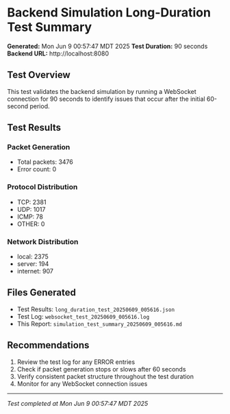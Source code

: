 # Backend Simulation Long-Duration Test Summary

**Generated:** Mon Jun  9 00:57:47 MDT 2025
**Test Duration:** 90 seconds
**Backend URL:** http://localhost:8080

## Test Overview

This test validates the backend simulation by running a WebSocket connection
for 90 seconds to identify issues that occur after the initial 60-second period.

## Test Results

### Packet Generation
- Total packets: 3476
- Error count: 0

### Protocol Distribution
- TCP: 2381
- UDP: 1017
- ICMP: 78
- OTHER: 0

### Network Distribution
- local: 2375
- server: 194
- internet: 907

## Files Generated

- Test Results: `long_duration_test_20250609_005616.json`
- Test Log: `websocket_test_20250609_005616.log`
- This Report: `simulation_test_summary_20250609_005616.md`

## Recommendations

1. Review the test log for any ERROR entries
2. Check if packet generation stops or slows after 60 seconds
3. Verify consistent packet structure throughout the test duration
4. Monitor for any WebSocket connection issues

---
*Test completed at Mon Jun  9 00:57:47 MDT 2025*

